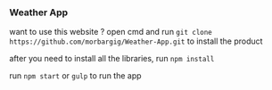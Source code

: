 ### Weather App  

want to use this website ? open cmd and run `git clone https://github.com/morbargig/Weather-App.git` to install the product 

after you need to install all the libraries, run `npm install`

run `npm start` or `gulp` to run the app 

